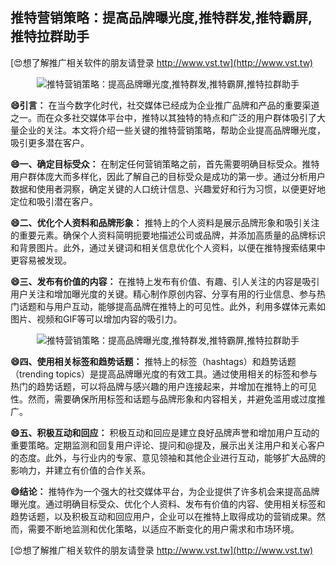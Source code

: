 ## **推特营销策略：提高品牌曝光度,推特群发,推特霸屏,推特拉群助手**

[😍想了解推广相关软件的朋友请登录 http://www.vst.tw](http://www.vst.tw)

 <center><img src="https://vst.tw/MP4/tuiguang/png/6.png" alt="推特营销策略：提高品牌曝光度,推特群发,推特霸屏,推特拉群助手"></center>

**😄引言：**
在当今数字化时代，社交媒体已经成为企业推广品牌和产品的重要渠道之一。而在众多社交媒体平台中，推特以其独特的特点和广泛的用户群体吸引了大量企业的关注。本文将介绍一些关键的推特营销策略，帮助企业提高品牌曝光度，吸引更多潜在客户。

**😄一、确定目标受众：**
在制定任何营销策略之前，首先需要明确目标受众。推特用户群体庞大而多样化，因此了解自己的目标受众是成功的第一步。通过分析用户数据和使用者洞察，确定关键的人口统计信息、兴趣爱好和行为习惯，以便更好地定位和吸引潜在客户。

**😄二、优化个人资料和品牌形象：**
推特上的个人资料是展示品牌形象和吸引关注的重要元素。确保个人资料简明扼要地描述公司或品牌，并添加高质量的品牌标识和背景图片。此外，通过关键词和相关信息优化个人资料，以便在推特搜索结果中更容易被发现。

**😄三、发布有价值的内容：**
在推特上发布有价值、有趣、引人关注的内容是吸引用户关注和增加曝光度的关键。精心制作原创内容、分享有用的行业信息、参与热门话题和与用户互动，能够提高品牌在推特上的可见性。此外，利用多媒体元素如图片、视频和GIF等可以增加内容的吸引力。

 <center><img src="https://vst.tw/MP4/tuiguang/png/4.png" alt="推特营销策略：提高品牌曝光度,推特群发,推特霸屏,推特拉群助手"></center>

**😄四、使用相关标签和趋势话题：**
推特上的标签（hashtags）和趋势话题（trending topics）是提高品牌曝光度的有效工具。通过使用相关的标签和参与热门的趋势话题，可以将品牌与感兴趣的用户连接起来，并增加在推特上的可见性。然而，需要确保所用标签和话题与品牌形象和内容相关，并避免滥用或过度推广。

**😄五、积极互动和回应：**
积极互动和回应是建立良好品牌声誉和增加用户互动的重要策略。定期监测和回复用户评论、提问和@提及，展示出关注用户和关心客户的态度。此外，与行业内的专家、意见领袖和其他企业进行互动，能够扩大品牌的影响力，并建立有价值的合作关系。

**😄结论：**
推特作为一个强大的社交媒体平台，为企业提供了许多机会来提高品牌曝光度。通过明确目标受众、优化个人资料、发布有价值的内容、使用相关标签和趋势话题，以及积极互动和回应用户，企业可以在推特上取得成功的营销成果。然而，需要不断地监测和优化策略，以适应不断变化的用户需求和市场环境。

[😍想了解推广相关软件的朋友请登录 http://www.vst.tw](http://www.vst.tw)



